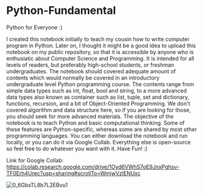 # Python-Fundamental
Python for Everyone :)

I created this notebook initially to teach my cousin how to write computer program in Python. Later on, I thought it might be a good idea to upload this notebook on my public repository, so that it is accessible by anyone who is enthusiatic about Computer Science and Programming. It is intended for all levels of readers, but preferably high-school students, or freshman undergraduates. The notebook should covered adequate amount of contents which would normally be covered in an introductory undergraduate level Python programming course. The contents range from simple data types such as int, float, bool and string, to a more advanced data types also known as container such as list, tuple, set and dictionary, functions, recursion, and a bit of Object-Oriented Programming. We don't covered algorithm and data structure here, so if you are looking for those, you should seek for more advanced materials. The objective of the notebook is to teach Python and basic computational thinking. Some of these features are Python-specific, whereas some are shared by most other programming languages. You can either download the notebook and run locally, or you can do it via Google Collab. Everything else is open-source so feel free to do whatever you want with it. Have Fun! :)

Link for Google Collab: https://colab.research.google.com/drive/1Oyd6VWhS7oE9JnxPghsv-TF0Erh4Urec?usp=sharing#scrollTo=WmjwVzlENUxc


![0_6GbsTL8b7L2EBvu1](https://user-images.githubusercontent.com/76827587/188670620-cc4f3cf5-c0ab-4819-8a18-aa361227b8f4.jpeg)

